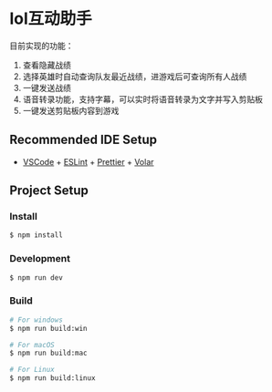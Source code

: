 
# lol互动助手

目前实现的功能：

1. 查看隐藏战绩
2. 选择英雄时自动查询队友最近战绩，进游戏后可查询所有人战绩
3. 一键发送战绩
4. 语音转录功能，支持字幕，可以实时将语音转录为文字并写入剪贴板
5. 一键发送剪贴板内容到游戏

## Recommended IDE Setup

- [VSCode](https://code.visualstudio.com/) + [ESLint](https://marketplace.visualstudio.com/items?itemName=dbaeumer.vscode-eslint) + [Prettier](https://marketplace.visualstudio.com/items?itemName=esbenp.prettier-vscode) + [Volar](https://marketplace.visualstudio.com/items?itemName=Vue.volar)

## Project Setup

### Install

```bash
$ npm install
```

### Development

```bash
$ npm run dev
```

### Build

```bash
# For windows
$ npm run build:win

# For macOS
$ npm run build:mac

# For Linux
$ npm run build:linux
```
